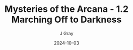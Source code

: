 ---
title: 'Mysteries of the Arcana - 1.2 Marching Off to Darkness'
alt: 'Mysteries of the Arcana'
date: '2024-10-03'
author: 'J Gray'
artist: 'Keira'
---